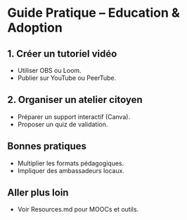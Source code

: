 # Guide Pratique – Education & Adoption

## 1. Créer un tutoriel vidéo
- Utiliser OBS ou Loom.
- Publier sur YouTube ou PeerTube.

## 2. Organiser un atelier citoyen
- Préparer un support interactif (Canva).
- Proposer un quiz de validation.

## Bonnes pratiques
- Multiplier les formats pédagogiques.
- Impliquer des ambassadeurs locaux.

## Aller plus loin
- Voir Resources.md pour MOOCs et outils.
